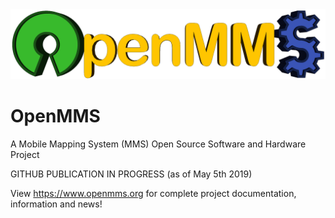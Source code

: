 <!--- <img src="./images/logo_pc7_sm.png"> --->
<img src="./images/logo1_sm.png">
<br>

# OpenMMS
A Mobile Mapping System (MMS) Open Source Software and Hardware Project

GITHUB PUBLICATION IN PROGRESS (as of May 5th 2019)

View https://www.openmms.org for complete project documentation, information and news!
